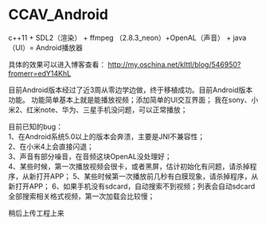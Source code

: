 # CCAV_Android
 c++11  +  SDL2（渲染） + ffmpeg （2.8.3_neon）+OpenAL（声音） + java （UI）= Android播放器

具体的效果可以进入博客查看：
http://my.oschina.net/klttl/blog/546950?fromerr=edY14KhL

目前Android版本经过了近3周从零边学边做，终于移植成功。目前Android版本功能。
功能简单基本上就是能播放视频；添加简单的UI交互界面；
我在sony、小米2、红米note、华为、三星手机没问题，可以正常播放；

目前已知的bug：                                                                                                                     
1、在Android系统5.0以上的版本会奔溃，主要是JNI不兼容性；                                                                                 
2、在小米4上会直接闪退；                                                                                                                 
3、声音有部分噪音，在音频这块OpenAL没处理好；                                                                                           
4、某些时候，第一次播放视频会很卡，或者黑屏，估计初始化有问题，请杀掉程序，从新打开APP；                                                 5、某些时候第一次播放前几秒有白膜现象，请杀掉程序，从新打开APP；                                                                         6、如果手机没有sdcard，自动搜索不到视频；列表会自动sdcard全部搜索相关格式视频，第一次加载会比较慢；                                      


稍后上传工程上来



